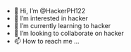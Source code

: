 - 👋 Hi, I’m @HackerPH122
- 👀 I’m interested in hacker
- 🌱 I’m currently learning to hacker
- 💞️ I’m looking to collaborate on hacker
- 📫 How to reach me ...

<!---
HackerPH122/HackerPH122 is a ✨ special ✨ repository because its `README.md` (this file) appears on your GitHub profile.
You can click the Preview link to take a look at your changes.
-- now
